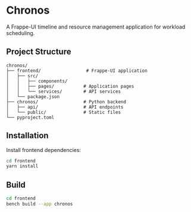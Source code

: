 # Chronos

A Frappe-UI timeline and resource management application for workload scheduling.

## Project Structure

```
chronos/
├── frontend/                 # Frappe-UI application
│   ├── src/
│   │   ├── components/       
│   │   ├── pages/           # Application pages
│   │   └── services/        # API services
│   └── package.json
├── chronos/                 # Python backend
│   ├── api/                 # API endpoints
│   └── public/              # Static files
└── pyproject.toml
```

## Installation

Install frontend dependencies:

```bash
cd frontend
yarn install
```

## Build

```bash
cd frontend
bench build --app chronos
```
